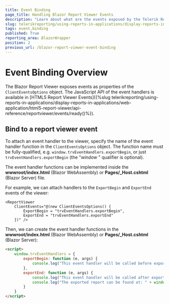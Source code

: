 ```yaml
---
title: Event Binding
page_title: Handling Blazor Report Viewer Events
description: "Learn about what are the events exposed by the Telerik Reporting Blazor Report Viewer and how to attach event handlers to said events."
slug: telerikreporting/using-reports-in-applications/display-reports-in-applications/web-application/blazor-report-viewer/event-binding
tags: event,binding
published: True
reporting_area: BlazorWrapper
position: 2
previous_url: /blazor-report-viewer-event-binding
---
```


# Event Binding Overview

The Blazor Report Viewer exposes events as properties of the `ClientEventsOptions` object. The JavaScript API of the event handlers is available in [HTML5 Report Viewer Events]({%slug telerikreporting/using-reports-in-applications/display-reports-in-applications/web-application/html5-report-viewer/api-reference/reportviewer/events/ready()%}).

## Bind to a report viewer event

To attach an event handler to the viewer, specify the name of the event handler function in the `ClientEventsOptions` object. The function name must be fully-qualified, e.g. `window.trvEventHandlers.exportBegin`, or just `trvEventHandlers.exportBegin` (the "*window* " qualifier is optional).

 The event handler functions can be implemented inside the **wwwroot/index.html** (Blazor WebAssembly) or **Pages/\_Host.cshtml** (Blazor Server) file.

For example, we can attach handlers to the `ExportBegin` and `ExportEnd` events of the viewer:

````CSHTML
<ReportViewer
	ClientEvents="@(new ClientEventsOptions() {
		ExportBegin = "trvEventHandlers.exportBegin",
		ExportEnd = "trvEventHandlers.exportEnd"
	})" />
````

Then, we can create the event handler functions in the **wwwroot/index.html** (Blazor WebAssembly) or **Pages/\_Host.cshtml** (Blazor Server):

````HTML
<script>
	window.trvEventHandlers = {
		exportBegin: function (e, args) {
			console.log("This event handler will be called before exporting the report in " + args.format + " format.");
		},
		exportEnd: function (e, args) {
			console.log("This event handler will be called after exporting the report.");
			console.log("The exported report can be found at: " + window.location.origin + args.url);
		}
	}
</script>
````

